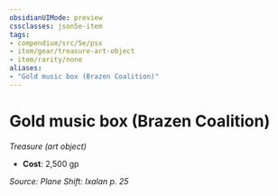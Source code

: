 ```yaml
---
obsidianUIMode: preview
cssclasses: json5e-item
tags:
- compendium/src/5e/psx
- item/gear/treasure-art-object
- item/rarity/none
aliases: 
- "Gold music box (Brazen Coalition)"
---
```

# Gold music box (Brazen Coalition)
*Treasure (art object)*  

- **Cost**: 2,500 gp

*Source: Plane Shift: Ixalan p. 25*